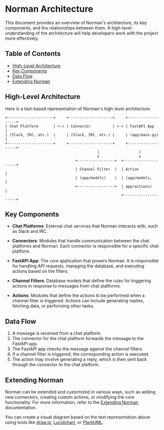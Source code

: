 # Norman Architecture

This document provides an overview of Norman's architecture, its key components, and the relationships between them. A
high-level understanding of the architecture will help developers work with the project more effectively.

## Table of Contents

- [High-Level Architecture](#high-level-architecture)
- [Key Components](#key-components)
- [Data Flow](#data-flow)
- [Extending Norman](#extending-norman)

## High-Level Architecture

Here is a text-based representation of Norman's high-level architecture:

```
+---------------------+     +--------------------+     +-------------------+
| Chat Platform       | <-> | Connector          | <-> | FastAPI App       |
| (Slack, IRC, etc.)  |     | (Slack, IRC, etc.) |     | (app/main.py)     |
+---------------------+     +--------------------+     +-------------------+
                                          |                  |
                                          v                  v
                                +-----------------+  +---------------------+
                                | Channel Filter  |  | Action              |
                                | (app/models)    |  | (app/models,        |
                                +-----------------+  | app/actions)        |
                                                     +---------------------+
```

## Key Components

- **Chat Platforms**: External chat services that Norman interacts with, such as Slack and IRC.

- **Connectors**: Modules that handle communication between the chat platforms and Norman. Each connector is responsible
  for a specific chat platform.

- **FastAPI App**: The core application that powers Norman. It is responsible for handling API requests, managing the
  database, and executing actions based on the filters.

- **Channel Filters**: Database models that define the rules for triggering actions in response to messages from chat
  platforms.

- **Actions**: Modules that define the actions to be performed when a channel filter is triggered. Actions can include
  generating replies, fetching data, or performing other tasks.

## Data Flow

1. A message is received from a chat platform.
2. The connector for the chat platform forwards the message to the FastAPI app.
3. The FastAPI app checks the message against the channel filters.
4. If a channel filter is triggered, the corresponding action is executed.
5. The action may involve generating a reply, which is then sent back through the connector to the chat platform.

## Extending Norman

Norman can be extended and customized in various ways, such as adding new connectors, creating custom actions, or
modifying the core functionality. For more information, refer to the [Extending Norman](extending.md) documentation.

You can create a visual diagram based on the text representation above using tools like
[draw.io](https://app.diagrams.net/), [Lucidchart](https://www.lucidchart.com/), or [PlantUML](https://plantuml.com/).
